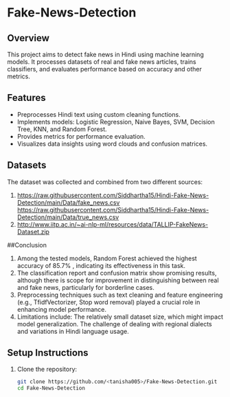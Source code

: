 # Fake-News-Detection

## Overview
This project aims to detect fake news in Hindi using machine learning models. It processes datasets of real and fake news articles, trains classifiers, and evaluates performance based on accuracy and other metrics.

## Features
- Preprocesses Hindi text using custom cleaning functions.
- Implements models: Logistic Regression, Naive Bayes, SVM, Decision Tree, KNN, and Random Forest.
- Provides metrics for performance evaluation.
- Visualizes data insights using word clouds and confusion matrices.

## Datasets
The dataset was collected and combined from two different sources:
1. https://raw.githubusercontent.com/Siddhartha15/Hindi-Fake-News-Detection/main/Data/fake_news.csv
   https://raw.githubusercontent.com/Siddhartha15/Hindi-Fake-News-Detection/main/Data/true_news.csv
2. http://www.iitp.ac.in/~ai-nlp-ml/resources/data/TALLIP-FakeNews-Dataset.zip

##Conclusion
1. Among the tested models, Random Forest achieved the highest accuracy of 85.7% , indicating its effectiveness in this task.
2. The classification report and confusion matrix show promising results, although there is scope for improvement in distinguishing between real and fake news, particularly for borderline cases.
3. Preprocessing techniques such as text cleaning and feature engineering (e.g., TfidfVectorizer, Stop word removal) played a crucial role in enhancing model performance.
4. Limitations include:
   The relatively small dataset size, which might impact model generalization.
   The challenge of dealing with regional dialects and variations in Hindi language usage.

## Setup Instructions
1. Clone the repository:
   ```bash
   git clone https://github.com/<tanisha005>/Fake-News-Detection.git
   cd Fake-News-Detection

